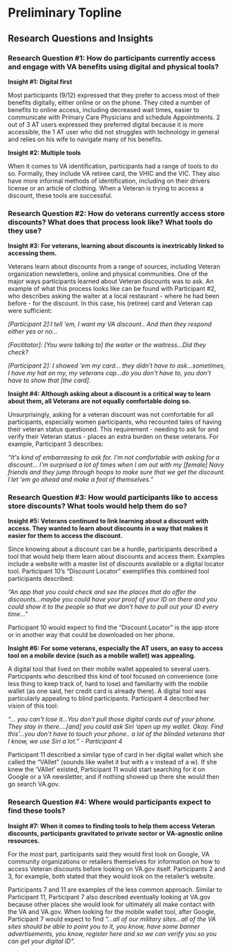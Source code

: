 # Preliminary Topline 


## Research Questions and Insights


### Research Question #1: How do participants currently access and engage with VA benefits using digital and physical tools? 

**Insight #1: Digital first**

Most  participants (9/12) expressed that they prefer to access most of their benefits digitally, either online or on the phone.  They cited a number of benefits to online access, including decreased wait times, easier to communicate with Primary Care Physicians and schedule Appointments.  2 out of 3 AT users expressed they preferred digital because it is more accessible, the 1 AT user who did not struggles with technology in general and relies on his wife to navigate many of his benefits.  

**Insight #2: Multiple tools**

When it comes to VA identification, participants had a range of tools to do so.  Formally, they include VA retiree card, the VHIC and the VIC.  They also have more informal methods of identification, including on their drivers license or an article of clothing.  When a Veteran is trying to access a discount, these tools are successful.


### Research Question #2: How do veterans currently access store discounts? What does that process look like? What tools do they use?

**Insight #3: For veterans, learning about discounts is inextricably linked to accessing them.**

Veterans learn about discounts from a range of sources, including Veteran organization newsletters, online and physical communities.  One of the major ways participants learned about Veteran discounts was to ask.  An example of what this process looks like can be found with Participant #2, who describes asking the waiter at a local restaurant - where he had been before -  for the discount.  In this case, his (retiree) card and Veteran cap were sufficient:

_[Participant 2]:I tell ‘em, I want my VA discount.. And then they respond either yes or no…_

_[Facilitator]: [You were talking to] the waiter or the waitress…Did they check?_

_[Participant 2]: I showed 'em my card… they didn't have to ask…sometimes, I have my hat on my, my veterans cap…do you don't have to, you don't have to show that [the card]._


**Insight #4: Although asking about a discount is a critical way to learn about them, all Veterans are not equally comfortable doing so.**

Unsurprisingly, asking for a veteran discount was not comfortable for all participants, especially women participants, who recounted tales of having their veteran status questioned.  This requirement - needing to ask for and verify their Veteran status - places an extra burden on these veterans.  For example, Participant 3 describes: 

_“It's kind of embarrassing to ask for. I'm not comfortable with asking for a discount... ​​I'm surprised a lot of times when I am out with my [female] Navy friends and they jump through hoops to make sure that we get the discount. I let 'em go ahead and make a fool of themselves.”_


### Research Question #3: How would participants like to access store discounts? What tools would help them do so?

**Insight #5: Veterans continued to link learning about a discount with access.  They wanted to learn about discounts in a way that makes it easier for them to access the discount.** 

Since knowing about a discount can be a hurdle, participants described a tool that would help them learn about discounts and access them.  Examples include a website with a master list of discounts available or a digital locator tool.  Participant 10’s “Discount Locator” exemplifies this combined tool participants described:

_“An app that you could check and see the places that do offer the discounts…maybe you could have your proof of your ID on there and you could show it to the people so that we don't have to pull out your ID every time…”_

Participant 10 would expect to find the “Discount Locator” is the app store or in another way that could be downloaded on her phone.  

**Insight #6: For some veterans, especially the AT users, an easy to access tool on a mobile device (such as a mobile wallet) was appealing.**

A digital tool that lived on their mobile wallet appealed to several users.  Participants who described this kind of tool focused on convenience (one less thing to keep track of, hard to lose) and familiarity with the mobile wallet (as one said, her credit card is already there).  A digital tool was particularly appealing to blind participants.  Participant 4 described her vision of this tool:

_“... you can't lose it…You don't pull those digital cards out of your phone. They stay in there….[and] you could ask Siri ‘open up my wallet. Okay. Find this’...you don't have to touch your phone.. a lot of the blinded veterans that I know, we use Siri a lot.” - Participant 4_

Participant 11 described a similar type of card in her digital wallet which she called the “VAllet” (sounds like wallet it but with a v instead of a w).  If she knew the ‘VAllet’ existed, Participant 11 would start searching for it on Google or a VA newsletter, and if nothing showed up there she would then go search VA.gov.


### Research Question #4: Where would participants expect to find these tools?

**Insight #7: When it comes to finding tools to help them access Veteran discounts, participants gravitated to private sector or VA-agnostic online resources.**

For the most part, participants said they would first look on Google, VA community organizations or retailers themselves for information on how to access Veteran discounts before looking on VA.gov itself.  Participants  2 and 3, for example, both stated that they would look on the retailer’s website.

Participants 7 and 11 are examples of the less common approach.  Similar to Participant 11, Participant 7 also described eventually looking at VA.gov because other places she would look for ultimately all make contact with the VA and VA.gov.  When looking for the mobile wallet tool, after Google, Participant 7 would expect to find _“…all of our military sites…all of the VA sites should be able to point you to it, you know, have some banner advertisements, you know, register here and so we can verify you so you can get your digital ID”._
